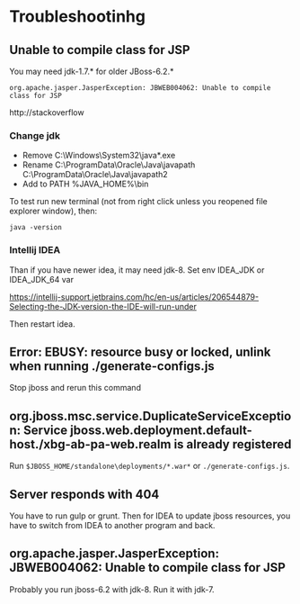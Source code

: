 # Troubleshootinhg

## Unable to compile class for JSP

You may need jdk-1.7.* for older JBoss-6.2.*

`org.apache.jasper.JasperException: JBWEB004062: Unable to compile class for JSP`

http://stackoverflow

### Change jdk

- Remove C:\Windows\System32\java*.exe
- Rename C:\ProgramData\Oracle\Java\javapath C:\ProgramData\Oracle\Java\javapath2
- Add to PATH %JAVA_HOME%\bin

To test run new terminal (not from right click unless you reopened file explorer window), then:

`java -version`

### Intellij IDEA

Than if you have newer idea, it may need jdk-8. Set env IDEA_JDK or IDEA_JDK_64 var

https://intellij-support.jetbrains.com/hc/en-us/articles/206544879-Selecting-the-JDK-version-the-IDE-will-run-under

Then restart idea.

## Error: EBUSY: resource busy or locked, unlink when running ./generate-configs.js

Stop jboss and rerun this command

## org.jboss.msc.service.DuplicateServiceException: Service jboss.web.deployment.default-host./xbg-ab-pa-web.realm is already registered

Run `$JBOSS_HOME/standalone\deployments/*.war*` or `./generate-configs.js`.

## Server responds with 404

You have to run gulp or grunt. Then for IDEA to update jboss resources, you have to switch from IDEA to another program and back.

## org.apache.jasper.JasperException: JBWEB004062: Unable to compile class for JSP

Probably you run jboss-6.2 with jdk-8. Run it with jdk-7.
